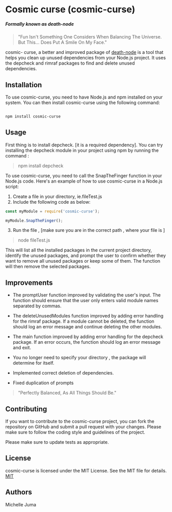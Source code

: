 # Cosmic curse (cosmic-curse)

##### Formally known as *death-node*

> "Fun Isn't Something One Considers When Balancing The Universe. But This... Does Put A Smile On My Face." 

cosmic- curse, a better and improved package of [death-node](https://www.npmjs.com/package/death-node) is a tool that helps you clean up unused dependencies from your Node.js project. It uses the depcheck and rimraf packages to find and delete unused dependencies.


## Installation

To use cosmic-curse, you need to have Node.js and npm installed on your system. You can then install cosmic-curse using the following command:

```bash

npm install cosmic-curse

```

## Usage

First thing is to install depcheck. [it is a required dependency]. 
You can try installing the depcheck module in your project using npm by running the command : 

> npm install depcheck


To use cosmic-curse, you need to call the SnapTheFinger function in your Node.js code. Here's an example of how to use cosmic-curse in a Node.js script:

1. Create a file in your directory, ie.fileTest.js
2. Include the following code as below:

```javascript
const myModule = require('cosmic-curse');

myModule.SnapTheFinger();


```
3. Run the file , [make sure you are in the correct path , where your file is ]

> node fileTest.js


This will list all the installed packages in the current project directory, identify the unused packages, and prompt the user to confirm whether they want to remove all unused packages or keep some of them. The function will then remove the selected packages.



## Improvements
- The promptUser function improved by validating the user's input. The function should ensure that the user only enters valid module names separated by commas.

- The deleteUnusedModules function improved by adding error handling for the rimraf package. If a module cannot be deleted, the function should log an error message and continue deleting the other modules.

- The main function  improved by adding error handling for the depcheck package. If an error occurs, the function should log an error message and exit.

- You no longer need to specify your directory , the package will determine for itself.

- Implemented correct deletion of dependencies. 

- Fixed duplication of prompts


> "Perfectly Balanced, As All Things Should Be."

## Contributing
If you want to contribute to the cosmic-curse project, you can fork the repository on GitHub and submit a pull request with your changes. Please make sure to follow the coding style and guidelines of the project.

Please make sure to update tests as appropriate.

## License
cosmic-curse is licensed under the MIT License. See the MIT file for details.
[MIT](https://choosealicense.com/licenses/mit/)

## Authors 
 Michelle Juma 